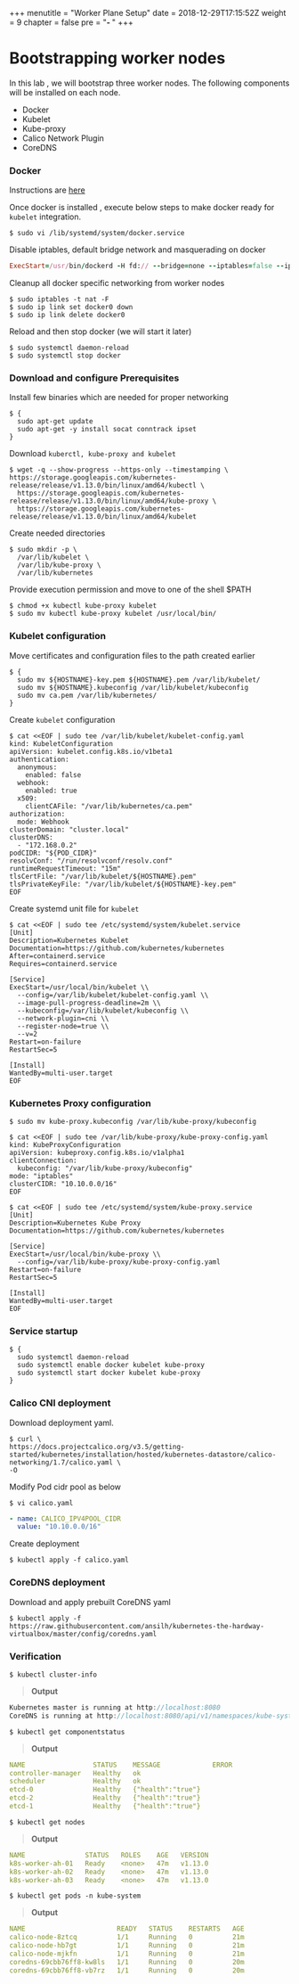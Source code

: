 +++
menutitle = "Worker Plane Setup"
date = 2018-12-29T17:15:52Z
weight = 9
chapter = false
pre = "<b>- </b>"
+++

# Bootstrapping worker nodes

In this lab , we will bootstrap three worker nodes.
The following components will be installed on each node.

- Docker
- Kubelet
- Kube-proxy
- Calico Network Plugin
- CoreDNS


### Docker

Instructions are [here](/02-installation/04-docker-install)

Once docker is installed , execute below steps to make docker ready for `kubelet` integration.

```shell
$ sudo vi /lib/systemd/system/docker.service
```

Disable iptables, default bridge network and masquerading on docker

```ruby
ExecStart=/usr/bin/dockerd -H fd:// --bridge=none --iptables=false --ip-masq=false
```

Cleanup all docker specific networking from worker nodes

```shell
$ sudo iptables -t nat -F
$ sudo ip link set docker0 down
$ sudo ip link delete docker0
```

Reload and then stop docker (we will start it later)

```shell
$ sudo systemctl daemon-reload
$ sudo systemctl stop docker
```

### Download and configure Prerequisites

Install few binaries which are needed for proper networking

```shell
$ {
  sudo apt-get update
  sudo apt-get -y install socat conntrack ipset
}
```

Download `kuberctl, kube-proxy and kubelet`

```shell
$ wget -q --show-progress --https-only --timestamping \
https://storage.googleapis.com/kubernetes-release/release/v1.13.0/bin/linux/amd64/kubectl \
  https://storage.googleapis.com/kubernetes-release/release/v1.13.0/bin/linux/amd64/kube-proxy \
  https://storage.googleapis.com/kubernetes-release/release/v1.13.0/bin/linux/amd64/kubelet
```

Create needed directories

```shell
$ sudo mkdir -p \
  /var/lib/kubelet \
  /var/lib/kube-proxy \
  /var/lib/kubernetes
```

Provide execution permission and move to one of the shell $PATH

```shell
$ chmod +x kubectl kube-proxy kubelet
$ sudo mv kubectl kube-proxy kubelet /usr/local/bin/
```

### Kubelet configuration

Move certificates and configuration files to the path created earlier

```shell
$ {
  sudo mv ${HOSTNAME}-key.pem ${HOSTNAME}.pem /var/lib/kubelet/
  sudo mv ${HOSTNAME}.kubeconfig /var/lib/kubelet/kubeconfig
  sudo mv ca.pem /var/lib/kubernetes/
}
```

Create `kubelet` configuration

```shell
$ cat <<EOF | sudo tee /var/lib/kubelet/kubelet-config.yaml
kind: KubeletConfiguration
apiVersion: kubelet.config.k8s.io/v1beta1
authentication:
  anonymous:
    enabled: false
  webhook:
    enabled: true
  x509:
    clientCAFile: "/var/lib/kubernetes/ca.pem"
authorization:
  mode: Webhook
clusterDomain: "cluster.local"
clusterDNS:
  - "172.168.0.2"
podCIDR: "${POD_CIDR}"
resolvConf: "/run/resolvconf/resolv.conf"
runtimeRequestTimeout: "15m"
tlsCertFile: "/var/lib/kubelet/${HOSTNAME}.pem"
tlsPrivateKeyFile: "/var/lib/kubelet/${HOSTNAME}-key.pem"
EOF
```

Create systemd unit file for `kubelet`

```shell
$ cat <<EOF | sudo tee /etc/systemd/system/kubelet.service
[Unit]
Description=Kubernetes Kubelet
Documentation=https://github.com/kubernetes/kubernetes
After=containerd.service
Requires=containerd.service

[Service]
ExecStart=/usr/local/bin/kubelet \\
  --config=/var/lib/kubelet/kubelet-config.yaml \\
  --image-pull-progress-deadline=2m \\
  --kubeconfig=/var/lib/kubelet/kubeconfig \\
  --network-plugin=cni \\
  --register-node=true \\
  --v=2
Restart=on-failure
RestartSec=5

[Install]
WantedBy=multi-user.target
EOF
```

###  Kubernetes Proxy configuration

```shell
$ sudo mv kube-proxy.kubeconfig /var/lib/kube-proxy/kubeconfig
```

```shell
$ cat <<EOF | sudo tee /var/lib/kube-proxy/kube-proxy-config.yaml
kind: KubeProxyConfiguration
apiVersion: kubeproxy.config.k8s.io/v1alpha1
clientConnection:
  kubeconfig: "/var/lib/kube-proxy/kubeconfig"
mode: "iptables"
clusterCIDR: "10.10.0.0/16"
EOF
```

```shell
$ cat <<EOF | sudo tee /etc/systemd/system/kube-proxy.service
[Unit]
Description=Kubernetes Kube Proxy
Documentation=https://github.com/kubernetes/kubernetes

[Service]
ExecStart=/usr/local/bin/kube-proxy \\
  --config=/var/lib/kube-proxy/kube-proxy-config.yaml
Restart=on-failure
RestartSec=5

[Install]
WantedBy=multi-user.target
EOF
```

### Service startup

```shell
$ {
  sudo systemctl daemon-reload
  sudo systemctl enable docker kubelet kube-proxy
  sudo systemctl start docker kubelet kube-proxy
}
```

### Calico CNI deployment

Download deployment yaml.

```shell
$ curl \
https://docs.projectcalico.org/v3.5/getting-started/kubernetes/installation/hosted/kubernetes-datastore/calico-networking/1.7/calico.yaml \
-O
```
Modify Pod cidr pool as below

```shell
$ vi calico.yaml
```

```yaml
- name: CALICO_IPV4POOL_CIDR
  value: "10.10.0.0/16"
```

Create deployment

```
$ kubectl apply -f calico.yaml
```
### CoreDNS deployment

Download and apply prebuilt CoreDNS yaml

```
$ kubectl apply -f https://raw.githubusercontent.com/ansilh/kubernetes-the-hardway-virtualbox/master/config/coredns.yaml
```

### Verification

```shell
$ kubectl cluster-info
```

>**Output**

```java
Kubernetes master is running at http://localhost:8080
CoreDNS is running at http://localhost:8080/api/v1/namespaces/kube-system/services/kube-dns:dns/proxy
```

```shell
$ kubectl get componentstatus
```
>**Output**

```yaml
NAME                 STATUS    MESSAGE             ERROR
controller-manager   Healthy   ok
scheduler            Healthy   ok
etcd-0               Healthy   {"health":"true"}
etcd-2               Healthy   {"health":"true"}
etcd-1               Healthy   {"health":"true"}
```

```shell
$ kubectl get nodes
```

>**Output**

```yaml
NAME               STATUS   ROLES    AGE   VERSION
k8s-worker-ah-01   Ready    <none>   47m   v1.13.0
k8s-worker-ah-02   Ready    <none>   47m   v1.13.0
k8s-worker-ah-03   Ready    <none>   47m   v1.13.0
```

```shell
$ kubectl get pods -n kube-system
```

>**Output**

```yaml
NAME                       READY   STATUS    RESTARTS   AGE
calico-node-8ztcq          1/1     Running   0          21m
calico-node-hb7gt          1/1     Running   0          21m
calico-node-mjkfn          1/1     Running   0          21m
coredns-69cbb76ff8-kw8ls   1/1     Running   0          20m
coredns-69cbb76ff8-vb7rz   1/1     Running   0          20m
```
